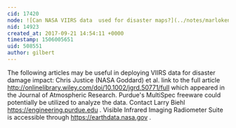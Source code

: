 ```yaml
---
cid: 17420
node: ![Can NASA VIIRS data  used for disaster maps?](../notes/marlokeno/09-20-2017/can-nasa-viirs-data-used-for-disaster-maps)
nid: 14923
created_at: 2017-09-21 14:54:11 +0000
timestamp: 1506005651
uid: 508551
author: gilbert
---
```


The following articles may be useful in deploying VIIRS data for disaster  damage impact: Chris Justice (NASA Goddard) et al. link to the full article http://onlinelibrary.wiley.com/doi/10.1002/jgrd.50771/full which appeared in the Journal of Atmospheric Research. Purdue's MultiSpec freeware could potentially be utilized to analyze the data. Contact Larry Biehl https://engineering.purdue.edu  . Visible Infrared Imaging Radiometer Suite is accessible through https://earthdata.nasa.gov . 